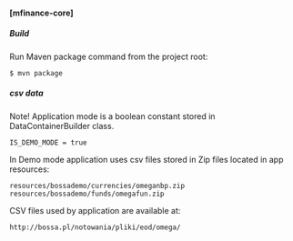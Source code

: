 #### [mfinance-core]

##### Build
Run Maven package command from the project root:

    $ mvn package


##### csv data

Note! Application mode is a boolean constant stored in DataContainerBuilder class.

    IS_DEMO_MODE = true

In Demo mode application uses csv files stored in Zip files located in app resources:

    resources/bossademo/currencies/omeganbp.zip
    resources/bossademo/funds/omegafun.zip

CSV files used by application are available at:

    http://bossa.pl/notowania/pliki/eod/omega/
    